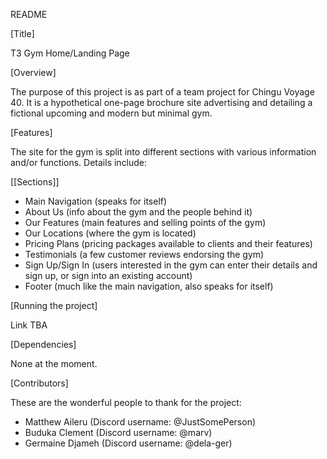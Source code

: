 README

[Title]

T3 Gym Home/Landing Page

[Overview]

The purpose of this project is as part of a team project for Chingu Voyage 40. It is a hypothetical one-page brochure site advertising and detailing a fictional upcoming and modern but minimal gym.

[Features]

The site for the gym is split into different sections with various information and/or functions. Details include:

[[Sections]]

- Main Navigation (speaks for itself)
- About Us (info about the gym and the people behind it)
- Our Features (main features and selling points of the gym)
- Our Locations (where the gym is located)
- Pricing Plans (pricing packages available to clients and their features)
- Testimonials (a few customer reviews endorsing the gym)
- Sign Up/Sign In (users interested in the gym can enter their details and sign up, or sign into an existing account)
- Footer (much like the main navigation, also speaks for itself)

[Running the project]

Link TBA

[Dependencies]

None at the moment.

[Contributors]

These are the wonderful people to thank for the project:

- Matthew Aileru (Discord username: @JustSomePerson)
- Buduka Clement (Discord username: @marv)
- Germaine Djameh (Discord username: @dela-ger)
